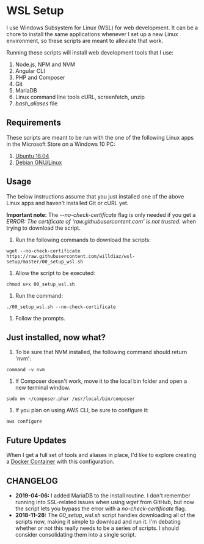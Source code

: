 # WSL Setup

I use Windows Subsystem for Linux (WSL) for web development. It can be a chore to install the same applications whenever I set up a new Linux environment, so these scripts are meant to alleviate that work.

Running these scripts will install web development tools that I use:

1. Node.js, NPM and NVM
1. Angular CLI
1. PHP and Composer
1. Git
1. MariaDB
1. Linux command line tools cURL, screenfetch, unzip
1. *bash_aliases* file

## Requirements

These scripts are meant to be run with the one of the following Linux apps in the Microsoft Store on a Windows 10 PC:

1. [Ubuntu 18.04](https://www.microsoft.com/store/productId/9N9TNGVNDL3Q)
1. [Debian GNU/Linux](https://www.microsoft.com/store/productId/9MSVKQC78PK6)

## Usage

The below instructions assume that you just installed one of the above Linux apps and haven't installed Git or cURL yet.

**Important note:** The *--no-check-certificate* flag is only needed if you get a *ERROR: The certificate of ‘raw.githubusercontent.com’ is not trusted.* when trying to download the script.

1. Run the following commands to download the scripts:
  ```
  wget --no-check-certificate https://raw.githubusercontent.com/willdiaz/wsl-setup/master/00_setup_wsl.sh
  ```
1. Allow the script to be executed:
  ```
  chmod u+x 00_setup_wsl.sh
  ```
1. Run the command:
  ```
  ./00_setup_wsl.sh --no-check-certificate
  ```
1. Follow the prompts.

## Just installed, now what?

1. To be sure that NVM installed, the following command should return 'nvm':
  ```
  command -v nvm
  ```
1. If Composer doesn't work, move it to the local bin folder and open a new terminal window.
  ```
  sudo mv ~/composer.phar /usr/local/bin/composer
  ```
1. If you plan on using AWS CLI, be sure to configure it:
  ```
  aws configure
  ```

## Future Updates

When I get a full set of tools and aliases in place, I'd like to explore creating a [Docker Container](https://www.docker.com/resources/what-container) with this configuration.

## CHANGELOG

+ **2019-04-06:** I added MariaDB to the install routine. I don't remember running into SSL-related issues when using *wget* from GitHub, but now the script lets you bypass the error with a *no-check-certificate* flag.
+ **2018-11-28:** The *00_setup_wsl.sh* script handles downloading all of the scripts now, making it simple to download and run it. I'm debating whether or not this really needs to be a series of scripts. I should consider consolidating them into a single script.

